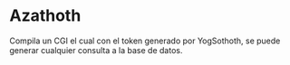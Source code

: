 # Azathoth
Compila un CGI el cual con el token generado por YogSothoth, se puede generar cualquier consulta a la base de datos. 

